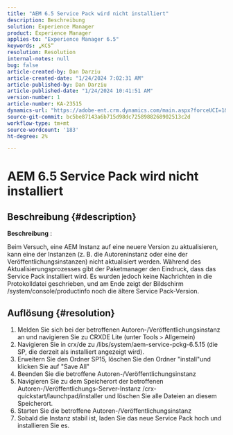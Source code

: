 ```yaml
---
title: "AEM 6.5 Service Pack wird nicht installiert"
description: Beschreibung
solution: Experience Manager
product: Experience Manager
applies-to: "Experience Manager 6.5"
keywords: „KCS“
resolution: Resolution
internal-notes: null
bug: false
article-created-by: Dan Darziu
article-created-date: "1/24/2024 7:02:31 AM"
article-published-by: Dan Darziu
article-published-date: "1/24/2024 10:41:51 AM"
version-number: 1
article-number: KA-23515
dynamics-url: "https://adobe-ent.crm.dynamics.com/main.aspx?forceUCI=1&pagetype=entityrecord&etn=knowledgearticle&id=fad1c285-86ba-ee11-a569-6045bd006c82"
source-git-commit: bc5be87143a6b715d98dc7258988268902513c2d
workflow-type: tm+mt
source-wordcount: '183'
ht-degree: 2%

---
```


# AEM 6.5 Service Pack wird nicht installiert

## Beschreibung {#description}


<b>Beschreibung</b> :

Beim Versuch, eine AEM Instanz auf eine neuere Version zu aktualisieren, kann eine der Instanzen (z. B. die Autoreninstanz oder eine der Veröffentlichungsinstanzen) nicht aktualisiert werden.
Während des Aktualisierungsprozesses gibt der Paketmanager den Eindruck, dass das Service Pack installiert wird. Es wurden jedoch keine Nachrichten in die Protokolldatei geschrieben, und am Ende zeigt der Bildschirm /system/console/productinfo noch die ältere Service Pack-Version.


## Auflösung {#resolution}


1. Melden Sie sich bei der betroffenen Autoren-/Veröffentlichungsinstanz an und navigieren Sie zu CRXDE Lite (unter Tools `>`  Allgemein)
2. Navigieren Sie in crx/de zu /libs/system/aem-service-pckg-6.5.15 (die SP, die derzeit als installiert angezeigt wird).
3. Erweitern Sie den Ordner SP15, löschen Sie den Ordner &quot;install&quot;und klicken Sie auf &quot;Save All&quot;
4. Beenden Sie die betroffene Autoren-/Veröffentlichungsinstanz
5. Navigieren Sie zu dem Speicherort der betroffenen Autoren-/Veröffentlichungs-Server-Instanz /crx-quickstart/launchpad/installer und löschen Sie alle Dateien an diesem Speicherort.
6. Starten Sie die betroffene Autoren-/Veröffentlichungsinstanz
7. Sobald die Instanz stabil ist, laden Sie das neue Service Pack hoch und installieren Sie es.
